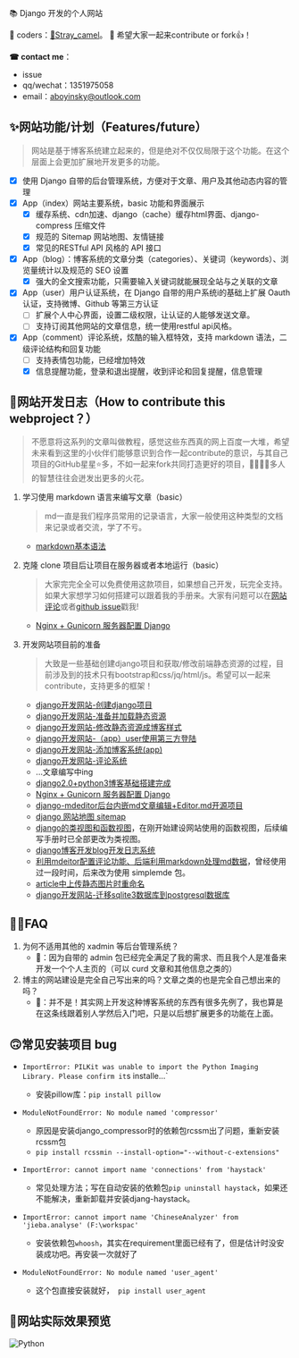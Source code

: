 ﻿📚 Django 开发的个人网站

🐒 coders：[🐫Stray_camel](https://github.com/Freen247)。
🐾 希望大家一起来contribute or fork👍！

**☎ contact me**：
- issue
- qq/wechat：1351975058
- email：aboyinsky@outlook.com

## ✨网站功能/计划（Features/future）
> 网站是基于博客系统建立起来的，但是绝对不仅仅局限于这个功能。在这个层面上会更加扩展地开发更多的功能。

- [x] 使用 Django 自带的后台管理系统，方便对于文章、用户及其他动态内容的管理
- [x] App（index）网站主要系统，basic 功能和界面展示
    - [x] 缓存系统、cdn加速、django（cache）缓存html界面、django-compress 压缩文件
    - [x] 规范的 Sitemap 网站地图、友情链接
    - [x] 常见的RESTful API 风格的 API 接口
- [x] App（blog）：博客系统的文章分类（categories）、关键词（keywords）、浏览量统计以及规范的 SEO 设置
    - [x] 强大的全文搜索功能，只需要输入关键词就能展现全站与之关联的文章
- [x] App（user）用户认证系统，在 Django 自带的用户系统i的基础上扩展 Oauth 认证，支持微博、Github 等第三方认证
    - [ ] 扩展个人中心界面，设置二级权限，让认证的人能够发送文章。
    - [ ] 支持订阅其他网站的文章信息，统一使用restful api风格。
- [x] App（comment）评论系统，炫酷的输入框特效，支持 markdown 语法，二级评论结构和回复功能
    - [ ] 支持表情包功能，已经增加特效
    - [x] 信息提醒功能，登录和退出提醒，收到评论和回复提醒，信息管理

## 🐾网站开发日志（How to contribute this webproject？）
> 不愿意将这系列的文章叫做教程，感觉这些东西真的网上百度一大堆，希望未来看到这里的小伙伴们能够意识到合作一起contribute的意识，与其自己项目的GitHub星星⭐多，不如一起来fork共同打造更好的项目，👨‍👨‍👦‍👦多人的智慧往往会迸发出更多的火花。

1. 学习使用 markdown 语言来编写文章（basic）
    > md一直是我们程序员常用的记录语言，大家一般使用这种类型的文档来记录或者交流，学了不亏。
	
    - [markdown基本语法](https://boywithacoin.cn/article/markdownji-ben-yu-fa/)
2. 克隆 clone 项目后让项目在服务器或者本地运行（basic）
    > 大家完完全全可以免费使用这款项目，如果想自己开发，玩完全支持。如果大家想学习如何搭建可以跟着我的手册来。大家有问题可以在[网站评论](https://boywithacoin.cn/)或者[github issue](https://github.com/Freen247/django_blog/issues)戳我!
	
    - [Nginx + Gunicorn 服务器配置 Django](https://boywithacoin.cn/article/nginx-gunicorn-fu-wu-qi-pei-zhi-django/)
3. 开发网站项目前的准备
    >大致是一些基础创建django项目和获取/修改前端静态资源的过程，目前涉及到的技术只有bootstrap和css/jq/html/js。希望可以一起来contribute，支持更多的框架！
	
    - [django开发网站-创建django项目](https://boywithacoin.cn/article/djangokai-fa-wang-zhan-chuang-jian-djangoxiang-mu/)
    - [django开发网站-准备并加载静态资源](https://boywithacoin.cn/article/djangokai-fa-wang-zhan-zhun-bei-bing-jia-zai-jing-tai-zi-yuan/)
    - [django开发网站-修改静态资源成博客样式](https://boywithacoin.cn/article/djangokai-fa-wang-zhan-xiu-gai-jing-tai-zi-yuan-cheng-bo-ke-yang-shi/)
    - [django开发网站-（app）user使用第三方登陆](https://boywithacoin.cn/article/djangokai-fa-wang-zhan-app-usershi-yong-di-san-fang-deng-lu/)
    - [django开发网站-添加博客系统(app)](https://boywithacoin.cn/article/djangokai-fa-wang-zhan-tian-jia-bo-ke-xi-tong-app/)
    - [django开发网站-评论系统](https://boywithacoin.cn/article/djangokai-fa-wang-zhan-ping-lun-xi-tong/)
    - ...文章编写中ing
    - [django2.0+python3博客基础搭建完成](https://boywithacoin.cn/article/django2-0-python3bo-ke-ji-chu-da-jian-wan-cheng/)
    - [Nginx + Gunicorn 服务器配置 Django](https://boywithacoin.cn/article/nginx-gunicorn-fu-wu-qi-pei-zhi-django/)
    - [django-mdeditor后台内嵌md文章编辑+Editor.md开源项目](https://boywithacoin.cn/article/django-mdeditorhou-tai-nei-qian-mdwen-zhang-bian-ji-editor-mdkai-yuan-xiang-mu/)
    - [django 网站地图 sitemap](https://boywithacoin.cn/article/django-wang-zhan-di-tu-sitemap/)
    - [django的类视图和函数视图](https://boywithacoin.cn/article/djangode-lei-shi-tu-he-han-shu-shi-tu/)，在刚开始建设网站使用的函数视图，后续编写手册时已全部更改为类视图。
    - [django博客开发blog开发日志系统](https://boywithacoin.cn/article/djangobo-ke-kai-fa-blogkai-fa-ri-zhi-xi-tong/)
    - [利用mdeitor配置评论功能、后端利用markdown处理md数据](https://boywithacoin.cn/article/li-yong-mdeitorpei-zhi-ping-lun-gong-neng-hou-duan-li-yong-markdownchu-li-mdshu-ju/)，曾经使用过一段时间，后来改为使用 simplemde 包。
    - [article中上传静态图片时重命名](https://boywithacoin.cn/article/articlezhong-shang-chuan-jing-tai-tu-pian-shi-zhong-ming-ming/)
    - [django开发网站-迁移sqlite3数据库到postgresql数据库](https://boywithacoin.cn/article/djangokai-fa-wang-zhan-qian-yi-sqlite3shu-ju-ku-dao-postgresqlshu-ju-ku/)
## 🤹‍♀️FAQ
1. 为何不适用其他的 xadmin 等后台管理系统？
    - 🐫：因为自带的 admin 包已经完全满足了我的需求、而且我个人是准备来开发一个个人主页的（可以 curd 文章和其他信息之类的）
2. 博主的网站建设是完全自己写出来的吗？文章之类的也是完全自己想出来的吗？
    - 🐫：并不是！其实网上开发这种博客系统的东西有很多先例了，我也算是在这条线跟着别人学然后入门吧，只是以后想扩展更多的功能在上面。

## 🙃常见安装项目 bug
- `ImportError: PILKit was unable to import the Python Imaging Library. Please confirm it`s installe...`
    - 安装pillow库：`pip install pillow`

- `ModuleNotFoundError: No module named 'compressor'`
    - 原因是安装django_compressor时的依赖包rcssm出了问题，重新安装rcssm包
    - `pip install rcssmin --install-option="--without-c-extensions"`

- `ImportError: cannot import name 'connections' from 'haystack' `
    - 常见处理方法；写在自动安装的依赖包`pip uninstall haystack`，如果还不能解决，重新卸载并安装djang-haystack。

- `ImportError: cannot import name 'ChineseAnalyzer' from 'jieba.analyse' (F:\workspac' `
    - 安装依赖包`whoosh`，其实在requirement里面已经有了，但是估计时没安装成功吧。再安装一次就好了

- `ModuleNotFoundError: No module named 'user_agent'`
    - 这个包直接安装就好，` pip install user_agent`

    
## 🐒网站实际效果预览
![Python](https://boywithacoin.cn/static/media/editor/TIM%E5%9B%BE%E7%89%872020010122455_20200101225818752500.png)

